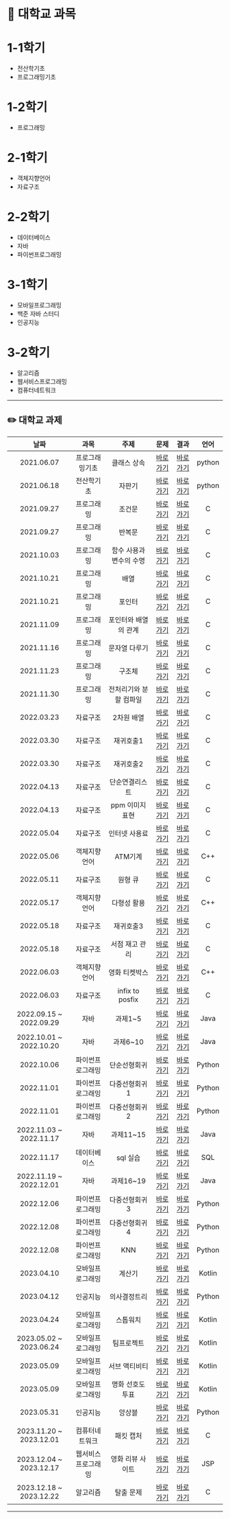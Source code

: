 # 📅 대학교 과목

# 1-1학기
 - 전산학기초
 - 프로그래밍기초

# 1-2학기
 - 프로그래밍

# 2-1학기
 - 객체지향언어
 - 자료구조

# 2-2학기
 - 데이터베이스
 - 자바
 - 파이썬프로그래밍

# 3-1학기
 - 모바일프로그래밍
 - 백준 자바 스터디
 - 인공지능

# 3-2학기
 - 알고리즘
 - 웹서비스프로그래밍
 - 컴퓨터네트워크

---

## ✏️ 대학교 과제  
 
|    날짜    | 과목 | 주제 | 문제 | 결과 | 언어 |
|:----------:|:---------:|:---------:|:---------:|:---------:|:---------:|
| 2021.06.07 |프로그래밍기초|클래스 상속|[바로가기](https://github.com/jaehyun-0103/Assignments/tree/main/Assignments_1#%EA%B3%BC%EC%A0%9C1)|[바로가기](https://github.com/jaehyun-0103/Assignments/tree/main/Assignments_1/%ED%94%84%EB%A1%9C%EA%B7%B8%EB%9E%98%EB%B0%8D%EA%B8%B0%EC%B4%88)|python|
| 2021.06.18 |전산학기초|자판기|[바로가기](https://github.com/jaehyun-0103/Assignments/tree/main/Assignments_1#%EC%9E%90%ED%8C%90%EA%B8%B0)|[바로가기](https://github.com/jaehyun-0103/Assignments/tree/main/Assignments_1/%EC%A0%84%EC%82%B0%ED%95%99%EA%B8%B0%EC%B4%88)|python|
| 2021.09.27 |프로그래밍|조건문|[바로가기](https://github.com/jaehyun-0103/Assignments/tree/main/Assignments_2#%EC%A1%B0%EA%B1%B4%EB%AC%B8)|[바로가기](https://github.com/jaehyun-0103/Assignments/tree/main/Assignments_2/%ED%94%84%EB%A1%9C%EA%B7%B8%EB%9E%98%EB%B0%8D/%EC%A1%B0%EA%B1%B4%EB%AC%B8)|C|
| 2021.09.27 |프로그래밍|반복문|[바로가기](https://github.com/jaehyun-0103/Assignments/tree/main/Assignments_2#%EB%B0%98%EB%B3%B5%EB%AC%B8)|[바로가기](https://github.com/jaehyun-0103/Assignments/tree/main/Assignments_2/%ED%94%84%EB%A1%9C%EA%B7%B8%EB%9E%98%EB%B0%8D/%EB%B0%98%EB%B3%B5%EB%AC%B8)|C|
| 2021.10.03 |프로그래밍|함수 사용과 변수의 수명|[바로가기](https://github.com/jaehyun-0103/Assignments/tree/main/Assignments_2#%ED%95%A8%EC%88%98-%EC%82%AC%EC%9A%A9%EA%B3%BC-%EB%B3%80%EC%88%98%EC%9D%98-%EC%88%98%EB%AA%85)|[바로가기](https://github.com/jaehyun-0103/Assignments/tree/main/Assignments_2/%ED%94%84%EB%A1%9C%EA%B7%B8%EB%9E%98%EB%B0%8D/%ED%95%A8%EC%88%98%20%EC%82%AC%EC%9A%A9%EA%B3%BC%20%EB%B3%80%EC%88%98%EC%9D%98%20%EC%88%98%EB%AA%85)|C|
| 2021.10.21 |프로그래밍|배열|[바로가기](https://github.com/jaehyun-0103/Assignments/tree/main/Assignments_2#%EB%B0%B0%EC%97%B4)|[바로가기](https://github.com/jaehyun-0103/Assignments/tree/main/Assignments_2/%ED%94%84%EB%A1%9C%EA%B7%B8%EB%9E%98%EB%B0%8D/%EB%B0%B0%EC%97%B4)|C|
| 2021.10.21 |프로그래밍|포인터|[바로가기](https://github.com/jaehyun-0103/Assignments/tree/main/Assignments_2#%ED%8F%AC%EC%9D%B8%ED%84%B0)|[바로가기](https://github.com/jaehyun-0103/Assignments/tree/main/Assignments_2/%ED%94%84%EB%A1%9C%EA%B7%B8%EB%9E%98%EB%B0%8D/%ED%8F%AC%EC%9D%B8%ED%84%B0)|C|
| 2021.11.09 |프로그래밍|포인터와 배열의 관계|[바로가기](https://github.com/jaehyun-0103/Assignments/tree/main/Assignments_2#%ED%8F%AC%EC%9D%B8%ED%84%B0%EC%99%80-%EB%B0%B0%EC%97%B4%EC%9D%98-%EA%B4%80%EA%B3%84)|[바로가기](https://github.com/jaehyun-0103/Assignments/tree/main/Assignments_2/%ED%94%84%EB%A1%9C%EA%B7%B8%EB%9E%98%EB%B0%8D/%ED%8F%AC%EC%9D%B8%ED%84%B0%EC%99%80%20%EB%B0%B0%EC%97%B4%EC%9D%98%20%EA%B4%80%EA%B3%84)|C|
| 2021.11.16 |프로그래밍|문자열 다루기|[바로가기](https://github.com/jaehyun-0103/Assignments/tree/main/Assignments_2#%EB%AC%B8%EC%9E%90%EC%97%B4-%EB%8B%A4%EB%A3%A8%EA%B8%B0)|[바로가기](https://github.com/jaehyun-0103/Assignments/tree/main/Assignments_2/%ED%94%84%EB%A1%9C%EA%B7%B8%EB%9E%98%EB%B0%8D/%EB%AC%B8%EC%9E%90%EC%97%B4%20%EB%8B%A4%EB%A3%A8%EA%B8%B0)|C|
| 2021.11.23 |프로그래밍|구조체|[바로가기](https://github.com/jaehyun-0103/Assignments/tree/main/Assignments_2#%EA%B5%AC%EC%A1%B0%EC%B2%B4)|[바로가기](https://github.com/jaehyun-0103/Assignments/tree/main/Assignments_2/%ED%94%84%EB%A1%9C%EA%B7%B8%EB%9E%98%EB%B0%8D/%EA%B5%AC%EC%A1%B0%EC%B2%B4)|C|
| 2021.11.30 |프로그래밍|전처리기와 분할 컴파일|[바로가기](https://github.com/jaehyun-0103/Assignments/tree/main/Assignments_2#%EC%A0%84%EC%B2%98%EB%A6%AC%EA%B8%B0%EC%99%80-%EB%B6%84%ED%95%A0-%EC%BB%B4%ED%8C%8C%EC%9D%BC)|[바로가기](https://github.com/jaehyun-0103/Assignments/tree/main/Assignments_2/%ED%94%84%EB%A1%9C%EA%B7%B8%EB%9E%98%EB%B0%8D/%EC%A0%84%EC%B2%98%EB%A6%AC%EA%B8%B0%EC%99%80%20%EB%B6%84%ED%95%A0%20%EC%BB%B4%ED%8C%8C%EC%9D%BC)|C|
| 2022.03.23 |자료구조|2차원 배열|[바로가기](https://github.com/jaehyun-0103/Assignments/tree/main/Assignments_3#2%EC%B0%A8%EC%9B%90-%EB%B0%B0%EC%97%B4)|[바로가기](https://github.com/jaehyun-0103/Assignments/tree/main/Assignments_3/%EC%9E%90%EB%A3%8C%EA%B5%AC%EC%A1%B0/2%EC%B0%A8%EC%9B%90%20%EB%B0%B0%EC%97%B4)|C|
| 2022.03.30 |자료구조|재귀호출1|[바로가기](https://github.com/jaehyun-0103/Assignments/tree/main/Assignments_3#%EC%9E%AC%EA%B7%80%ED%98%B8%EC%B6%9C1)|[바로가기](https://github.com/jaehyun-0103/Assignments/tree/main/Assignments_3/%EC%9E%90%EB%A3%8C%EA%B5%AC%EC%A1%B0/%EC%9E%AC%EA%B7%80%ED%98%B8%EC%B6%9C1)|C|
| 2022.03.30 |자료구조|재귀호출2|[바로가기](https://github.com/jaehyun-0103/Assignments/tree/main/Assignments_3#%EC%9E%AC%EA%B7%80%ED%98%B8%EC%B6%9C2)|[바로가기](https://github.com/jaehyun-0103/Assignments/tree/main/Assignments_3/%EC%9E%90%EB%A3%8C%EA%B5%AC%EC%A1%B0/%EC%9E%AC%EA%B7%80%ED%98%B8%EC%B6%9C2)|C|
| 2022.04.13 |자료구조|단순연결리스트|[바로가기](https://github.com/jaehyun-0103/Assignments/tree/main/Assignments_3/blob/main/README.md#%EB%8B%A8%EC%88%9C%EC%97%B0%EA%B2%B0%EB%A6%AC%EC%8A%A4%ED%8A%B8)|[바로가기](https://github.com/jaehyun-0103/Assignments/tree/main/Assignments_3/%EC%9E%90%EB%A3%8C%EA%B5%AC%EC%A1%B0/%EB%8B%A8%EC%88%9C%EC%97%B0%EA%B2%B0%EB%A6%AC%EC%8A%A4%ED%8A%B8)|C|
| 2022.04.13 |자료구조|ppm 이미지 표현|[바로가기](https://github.com/jaehyun-0103/Assignments/tree/main/Assignments_3#ppm-%EC%9D%B4%EB%AF%B8%EC%A7%80-%ED%91%9C%ED%98%84)|[바로가기](https://github.com/jaehyun-0103/Assignments/tree/main/Assignments_3/%EC%9E%90%EB%A3%8C%EA%B5%AC%EC%A1%B0/ppm%20%EC%9D%B4%EB%AF%B8%EC%A7%80%20%ED%91%9C%ED%98%84)|C|
| 2022.05.04 |자료구조|인터넷 사용료|[바로가기](https://github.com/jaehyun-0103/Assignments/tree/main/Assignments_3/blob/main/README.md#%EC%9D%B8%ED%84%B0%EB%84%B7-%EC%82%AC%EC%9A%A9%EB%A3%8C)|[바로가기](https://github.com/jaehyun-0103/Assignments/tree/main/Assignments_3/%EC%9E%90%EB%A3%8C%EA%B5%AC%EC%A1%B0/%EC%9D%B8%ED%84%B0%EB%84%B7%20%EC%82%AC%EC%9A%A9%EB%A3%8C)|C|
| 2022.05.06 |객체지향언어|ATM기계|[바로가기](https://github.com/jaehyun-0103/Assignments/tree/main/Assignments_3#ATM%EA%B8%B0%EA%B3%84)|[바로가기](https://github.com/jaehyun-0103/Assignments/tree/main/Assignments_3/%EA%B0%9D%EC%B2%B4%EC%A7%80%ED%96%A5%EC%96%B8%EC%96%B4/ATM%EA%B8%B0%EA%B3%84)|C++|
| 2022.05.11 |자료구조|원형 큐|[바로가기](https://github.com/jaehyun-0103/Assignments/tree/main/Assignments_3#%EC%9B%90%ED%98%95-%ED%81%90)|[바로가기](https://github.com/jaehyun-0103/Assignments/tree/main/Assignments_3/%EC%9E%90%EB%A3%8C%EA%B5%AC%EC%A1%B0/%EC%9B%90%ED%98%95%20%ED%81%90)|C|
| 2022.05.17 |객체지향언어|다형성 활용|[바로가기](https://github.com/jaehyun-0103/Assignments/tree/main/Assignments_3#%EB%8B%A4%ED%98%95%EC%84%B1-%ED%99%9C%EC%9A%A9)|[바로가기](https://github.com/jaehyun-0103/Assignments/tree/main/Assignments_3/%EA%B0%9D%EC%B2%B4%EC%A7%80%ED%96%A5%EC%96%B8%EC%96%B4/%EB%8B%A4%ED%98%95%EC%84%B1%20%ED%99%9C%EC%9A%A9)|C++|
| 2022.05.18 |자료구조|재귀호출3|[바로가기](https://github.com/jaehyun-0103/Assignments/tree/main/Assignments_3/blob/main/README.md#%EC%9E%AC%EA%B7%80%ED%98%B8%EC%B6%9C3)|[바로가기](https://github.com/jaehyun-0103/Assignments/tree/main/Assignments_3/%EC%9E%90%EB%A3%8C%EA%B5%AC%EC%A1%B0/%EC%9E%AC%EA%B7%80%ED%98%B8%EC%B6%9C3)|C|
| 2022.05.18 |자료구조|서점 재고 관리|[바로가기](https://github.com/jaehyun-0103/Assignments/tree/main/Assignments_3#%EC%84%9C%EC%A0%90-%EC%9E%AC%EA%B3%A0-%EA%B4%80%EB%A6%AC)|[바로가기](https://github.com/jaehyun-0103/Assignments/tree/main/Assignments_3/%EC%9E%90%EB%A3%8C%EA%B5%AC%EC%A1%B0/%EC%84%9C%EC%A0%90%EC%9E%AC%EA%B3%A0%EA%B4%80%EB%A6%AC)|C|
| 2022.06.03 |객체지향언어|영화 티켓박스|[바로가기](https://github.com/jaehyun-0103/Assignments/tree/main/Assignments_3#%EC%98%81%ED%99%94-%ED%8B%B0%EC%BC%93%EB%B0%95%EC%8A%A4)|[바로가기](https://github.com/jaehyun-0103/Assignments/tree/main/Assignments_3/%EA%B0%9D%EC%B2%B4%EC%A7%80%ED%96%A5%EC%96%B8%EC%96%B4/%EC%98%81%ED%99%94%20%ED%8B%B0%EC%BC%93%EB%B0%95%EC%8A%A4)|C++|
| 2022.06.03 |자료구조|infix to posfix|[바로가기](https://github.com/jaehyun-0103/Assignments/tree/main/Assignments_3#infix-to-posfix)|[바로가기](https://github.com/jaehyun-0103/Assignments/tree/main/Assignments_3/%EC%9E%90%EB%A3%8C%EA%B5%AC%EC%A1%B0/infix%20to%20postfix)|C|
| 2022.09.15 ~ 2022.09.29 |자바|과제1~5|[바로가기](https://github.com/jaehyun-0103/Assignments/tree/main/Assignments_4#%EC%8B%A4%EC%8A%B5-%EA%B3%BC%EC%A0%9Ca)|[바로가기](https://github.com/jaehyun-0103/Assignments/tree/main/Assignments_4/%EC%9E%90%EB%B0%94/assignment1~5)|Java|
| 2022.10.01 ~ 2022.10.20 |자바|과제6~10|[바로가기](https://github.com/jaehyun-0103/Assignments/tree/main/Assignments_4#%EC%8B%A4%EC%8A%B5-%EA%B3%BC%EC%A0%9Cb)|[바로가기](https://github.com/jaehyun-0103/Assignments/tree/main/Assignments_4/%EC%9E%90%EB%B0%94/assignment6~10)|Java|
| 2022.10.06 |파이썬프로그래밍|단순선형회귀|[바로가기](https://github.com/jaehyun-0103/Assignments/tree/main/Assignments_4#%EB%8B%A8%EC%88%9C%EC%84%A0%ED%98%95%ED%9A%8C%EA%B7%80)|[바로가기](https://github.com/jaehyun-0103/Assignments/tree/main/Assignments_4/%ED%8C%8C%EC%9D%B4%EC%8D%AC%ED%94%84%EB%A1%9C%EA%B7%B8%EB%9E%98%EB%B0%8D/%EB%8B%A8%EC%88%9C%EC%84%A0%ED%98%95%ED%9A%8C%EA%B7%80)|Python|
| 2022.11.01 |파이썬프로그래밍|다중선형회귀1|[바로가기](https://github.com/jaehyun-0103/Assignments/tree/main/Assignments_4#%EB%8B%A4%EC%A4%91%EC%84%A0%ED%98%95%ED%9A%8C%EA%B7%801)|[바로가기](https://github.com/jaehyun-0103/Assignments/tree/main/Assignments_4/%ED%8C%8C%EC%9D%B4%EC%8D%AC%ED%94%84%EB%A1%9C%EA%B7%B8%EB%9E%98%EB%B0%8D/%EB%8B%A4%EC%A4%91%EC%84%A0%ED%98%95%ED%9A%8C%EA%B7%801)|Python|
| 2022.11.01 |파이썬프로그래밍|다중선형회귀2|[바로가기](https://github.com/jaehyun-0103/Assignments/tree/main/Assignments_4#%EB%8B%A4%EC%A4%91%EC%84%A0%ED%98%95%ED%9A%8C%EA%B7%802)|[바로가기](https://github.com/jaehyun-0103/Assignments/tree/main/Assignments_4/%ED%8C%8C%EC%9D%B4%EC%8D%AC%ED%94%84%EB%A1%9C%EA%B7%B8%EB%9E%98%EB%B0%8D/%EB%8B%A4%EC%A4%91%EC%84%A0%ED%98%95%ED%9A%8C%EA%B7%802)|Python|
| 2022.11.03 ~ 2022.11.17 |자바|과제11~15|[바로가기](https://github.com/jaehyun-0103/Assignments/tree/main/Assignments_4#%EC%8B%A4%EC%8A%B5-%EA%B3%BC%EC%A0%9Cc)|[바로가기](https://github.com/jaehyun-0103/Assignments/tree/main/Assignments_4/%EC%9E%90%EB%B0%94/assignment11~15)|Java|
| 2022.11.17 |데이터베이스|sql 실습|[바로가기](https://github.com/jaehyun-0103/Assignments/tree/main/Assignments_4#sql)|[바로가기](https://github.com/jaehyun-0103/Assignments/tree/main/Assignments_4/%EB%8D%B0%EC%9D%B4%ED%84%B0%EB%B2%A0%EC%9D%B4%EC%8A%A4)|SQL|
| 2022.11.19 ~ 2022.12.01 |자바|과제16~19|[바로가기](https://github.com/jaehyun-0103/Assignments/tree/main/Assignments_4#%EC%8B%A4%EC%8A%B5-%EA%B3%BC%EC%A0%9Cd)|[바로가기](https://github.com/jaehyun-0103/Assignments/tree/main/Assignments_4/%EC%9E%90%EB%B0%94/assignment16~19)|Java|
| 2022.12.06 |파이썬프로그래밍|다중선형회귀3|[바로가기](https://github.com/jaehyun-0103/Assignments/tree/main/Assignments_4#%EB%8B%A4%EC%A4%91%EC%84%A0%ED%98%95%ED%9A%8C%EA%B7%803)|[바로가기](https://github.com/jaehyun-0103/Assignments/tree/main/Assignments_4/%ED%8C%8C%EC%9D%B4%EC%8D%AC%ED%94%84%EB%A1%9C%EA%B7%B8%EB%9E%98%EB%B0%8D/%EB%8B%A4%EC%A4%91%EC%84%A0%ED%98%95%ED%9A%8C%EA%B7%803)|Python|
| 2022.12.08 |파이썬프로그래밍|다중선형회귀4|[바로가기](https://github.com/jaehyun-0103/Assignments/tree/main/Assignments_4#%EB%8B%A4%EC%A4%91%EC%84%A0%ED%98%95%ED%9A%8C%EA%B7%804)|[바로가기](https://github.com/jaehyun-0103/Assignments/tree/main/Assignments_4/%ED%8C%8C%EC%9D%B4%EC%8D%AC%ED%94%84%EB%A1%9C%EA%B7%B8%EB%9E%98%EB%B0%8D/%EB%8B%A4%EC%A4%91%EC%84%A0%ED%98%95%ED%9A%8C%EA%B7%804)|Python|
| 2022.12.08 |파이썬프로그래밍|KNN|[바로가기](https://github.com/jaehyun-0103/Assignments/tree/main/Assignments_4#KNN)|[바로가기](https://github.com/jaehyun-0103/Assignments/tree/main/Assignments_4/%ED%8C%8C%EC%9D%B4%EC%8D%AC%ED%94%84%EB%A1%9C%EA%B7%B8%EB%9E%98%EB%B0%8D/KNN)|Python|
| 2023.04.10 |모바일프로그래밍|계산기|[바로가기](https://github.com/jaehyun-0103/Assignments/tree/main/Assignments_5#%EA%B3%84%EC%82%B0%EA%B8%B0)|[바로가기](https://github.com/jaehyun-0103/Assignments/tree/main/Assignments_5/%EB%AA%A8%EB%B0%94%EC%9D%BC%ED%94%84%EB%A1%9C%EA%B7%B8%EB%9E%98%EB%B0%8D/%EA%B3%84%EC%82%B0%EA%B8%B0)|Kotlin|
| 2023.04.12 |인공지능|의사결정트리|[바로가기](https://github.com/jaehyun-0103/Assignments/tree/main/Assignments_5#%EC%9D%98%EC%82%AC%EA%B2%B0%EC%A0%95%ED%8A%B8%EB%A6%AC)|[바로가기](https://github.com/jaehyun-0103/Assignments/tree/main/Assignments_5/%EC%9D%B8%EA%B3%B5%EC%A7%80%EB%8A%A5/%EC%9D%98%EC%82%AC%EA%B2%B0%EC%A0%95%ED%8A%B8%EB%A6%AC)|Python|
| 2023.04.24 |모바일프로그래밍|스톱워치|[바로가기](https://github.com/jaehyun-0103/Assignments/tree/main/Assignments_5#%EC%8A%A4%ED%86%B1%EC%9B%8C%EC%B9%98)|[바로가기](https://github.com/jaehyun-0103/Assignments/tree/main/Assignments_5/%EB%AA%A8%EB%B0%94%EC%9D%BC%ED%94%84%EB%A1%9C%EA%B7%B8%EB%9E%98%EB%B0%8D/%EC%8A%A4%ED%86%B1%EC%9B%8C%EC%B9%98)|Kotlin|
| 2023.05.02 ~ 2023.06.24 |모바일프로그래밍|팀프로젝트|[바로가기](https://github.com/jaehyun-0103/Assignments/tree/main/Assignments_5#%ED%8C%80%ED%94%84%EB%A1%9C%EC%A0%9D%ED%8A%B8)|[바로가기](https://github.com/jaehyun-0103/Assignments/tree/main/Heung)|Kotlin|
| 2023.05.09 |모바일프로그래밍|서브 액티비티|[바로가기](https://github.com/jaehyun-0103/Assignments/tree/main/Assignments_5#%EC%84%9C%EB%B8%8C-%EC%95%A1%ED%8B%B0%EB%B9%84%ED%8B%B0)|[바로가기](https://github.com/jaehyun-0103/Assignments/tree/main/Assignments_5/%EB%AA%A8%EB%B0%94%EC%9D%BC%ED%94%84%EB%A1%9C%EA%B7%B8%EB%9E%98%EB%B0%8D/%EC%84%9C%EB%B8%8C%20%EC%95%A1%ED%8B%B0%EB%B9%84%ED%8B%B0)|Kotlin|
| 2023.05.09 |모바일프로그래밍|명화 선호도 투표|[바로가기](https://github.com/jaehyun-0103/Assignments/tree/main/Assignments_5#%EB%AA%85%ED%99%94-%EC%84%A0%ED%98%B8%EB%8F%84-%ED%88%AC%ED%91%9C)|[바로가기](https://github.com/jaehyun-0103/Assignments/tree/main/Assignments_5/%EB%AA%A8%EB%B0%94%EC%9D%BC%ED%94%84%EB%A1%9C%EA%B7%B8%EB%9E%98%EB%B0%8D/%EB%AA%85%ED%99%94%20%EC%84%A0%ED%98%B8%EB%8F%84%20%ED%88%AC%ED%91%9C)|Kotlin|
| 2023.05.31 |인공지능|앙상블|[바로가기](https://github.com/jaehyun-0103/Assignments/tree/main/Assignments_5#%EC%95%99%EC%83%81%EB%B8%94)|[바로가기](https://github.com/jaehyun-0103/Assignments/tree/main/Assignments_5/%EC%9D%B8%EA%B3%B5%EC%A7%80%EB%8A%A5/%EC%95%99%EC%83%81%EB%B8%94)|Python|
| 2023.11.20 ~ 2023.12.01 |컴퓨터네트워크|패킷 캡처|[바로가기](https://github.com/jaehyun-0103/Assignments/tree/main/Assignments_6?tab=readme-ov-file#%ED%8C%A8%ED%82%B7-%EC%BA%A1%EC%B2%98)|[바로가기](https://github.com/jaehyun-0103/Assignments/tree/main/Assignments_6/%EC%BB%B4%ED%93%A8%ED%84%B0%EB%84%A4%ED%8A%B8%EC%9B%8C%ED%81%AC)|C|
| 2023.12.04 ~ 2023.12.17 |웹서비스프로그래밍|영화 리뷰 사이트|[바로가기](https://github.com/jaehyun-0103/Assignments/tree/main/Assignments_6?tab=readme-ov-file#%EC%98%81%EC%83%81-%EB%A6%AC%EB%B7%B0-%EC%82%AC%EC%9D%B4%ED%8A%B8)|[바로가기](https://github.com/jaehyun-0103/Assignments/tree/main/Assignments_6/%EC%9B%B9%EC%84%9C%EB%B9%84%EC%8A%A4%ED%94%84%EB%A1%9C%EA%B7%B8%EB%9E%98%EB%B0%8D)|JSP|
| 2023.12.18 ~ 2023.12.22 |알고리즘|탈출 문제|[바로가기](https://github.com/jaehyun-0103/Assignments/tree/main/Assignments_6?tab=readme-ov-file#%ED%83%88%EC%B6%9C-%EB%AC%B8%EC%A0%9C)|[바로가기](https://github.com/jaehyun-0103/Assignments/tree/main/Assignments_6/%EC%95%8C%EA%B3%A0%EB%A6%AC%EC%A6%98)|C|

---

